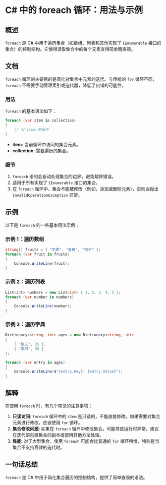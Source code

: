<!--
Meta Description: # C# 中的 foreach 循环：用法与示例 ## 概述 `foreach` 是 C# 中用于遍历集合（如数组、列表和其他实现了 `IEnumerable` 接口的集合）的控制结构。它使得读取集合中的每个元素变得简单而直观。 ## 文档 `foreach` 循环的主要目的是简化对集合中元素的迭代...
Meta Keywords: foreach, csharp, var, item, int
-->

# C# 中的 foreach 循环：用法与示例

## 概述
`foreach` 是 C# 中用于遍历集合（如数组、列表和其他实现了 `IEnumerable` 接口的集合）的控制结构。它使得读取集合中的每个元素变得简单而直观。

## 文档
`foreach` 循环的主要目的是简化对集合中元素的迭代。与传统的 `for` 循环不同，`foreach` 不需要手动管理索引或迭代器，降低了出错的可能性。

### 用法
`foreach` 的基本语法如下：

```csharp
foreach (var item in collection)
{
    // 对 item 的操作
}
```

- **item**: 当前循环中访问的集合元素。
- **collection**: 需要遍历的集合。

### 细节
1. `foreach` 语句会自动处理集合的边界，避免越界错误。
2. 适用于所有实现了 `IEnumerable` 接口的集合。
3. 在 `foreach` 循环中，集合不能被修改（例如，添加或删除元素），否则会抛出 `InvalidOperationException` 异常。

## 示例
以下是 `foreach` 的一些基本用法示例：

### 示例 1：遍历数组
```csharp
string[] fruits = { "苹果", "香蕉", "橙子" };
foreach (var fruit in fruits)
{
    Console.WriteLine(fruit);
}
```

### 示例 2：遍历列表
```csharp
List<int> numbers = new List<int> { 1, 2, 3, 4, 5 };
foreach (var number in numbers)
{
    Console.WriteLine(number);
}
```

### 示例 3：遍历字典
```csharp
Dictionary<string, int> ages = new Dictionary<string, int>
{
    { "张三", 25 },
    { "李四", 30 }
};

foreach (var entry in ages)
{
    Console.WriteLine($"{entry.Key}: {entry.Value}");
}
```

## 解释
在使用 `foreach` 时，有几个常见的注意事项：

1. **只读访问**: `foreach` 循环中的 `item` 是只读的，不能直接修改。如果需要对集合元素进行修改，应该使用 `for` 循环。
2. **集合修改问题**: 如果在 `foreach` 循环中修改集合，可能导致运行时异常。建议在迭代前创建集合的副本或使用其他方法处理。
3. **性能**: 对于大型集合，使用 `foreach` 可能会比普通的 `for` 循环稍慢，特别是当集合不支持高效的迭代时。

## 一句话总结
`foreach` 是 C# 中用于简化集合遍历的控制结构，提供了简单直观的语法。